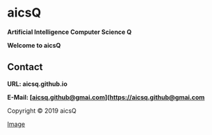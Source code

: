 # aicsQ

**Artificial Intelligence Computer Science Q**

**Welcome to aicsQ**

## Contact

**URL: aicsq.github.io**

**E-Mail: [aicsq.github@gmai.com](https://aicsq.github@gmai.com**

Copyright © 2019 aicsQ

[Image](src)
